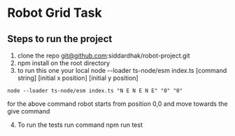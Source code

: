 # Robot Grid Task

## Steps to run the project

1. clone the repo git@github.com:siddardhak/robot-project.git
2. npm install on the root directory
3. to run this one your local node --loader ts-node/esm index.ts [command string] [initial x position] [initial y position]

```
node --loader ts-node/esm index.ts "N E N E N E" "0" "0"
```

for the above command robot starts from position 0,0 and move towards the give command

4. To run the tests run command npm run test
